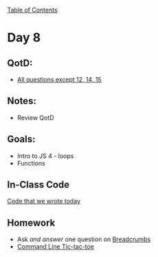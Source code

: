 [Table of Contents](/README.md)

# Day 8

## QotD:
* [All questions except 12, 14, 15](https://github.com/TIY-Austin-Front-End-Engineering/javascript-objects-worksheet)

## Notes:
* Review QotD

## Goals:
* Intro to JS 4 - loops
* Functions

## In-Class Code
[Code that we wrote today](/notes/day-08/code)

## Homework
* Ask *and answer* one question on [Breadcrumbs](http://tiy.breadcrumbsqa.com/)
* [Command Line Tic-tac-toe](https://github.com/TIY-Austin-Front-End-Engineering/tic-tac-toe)